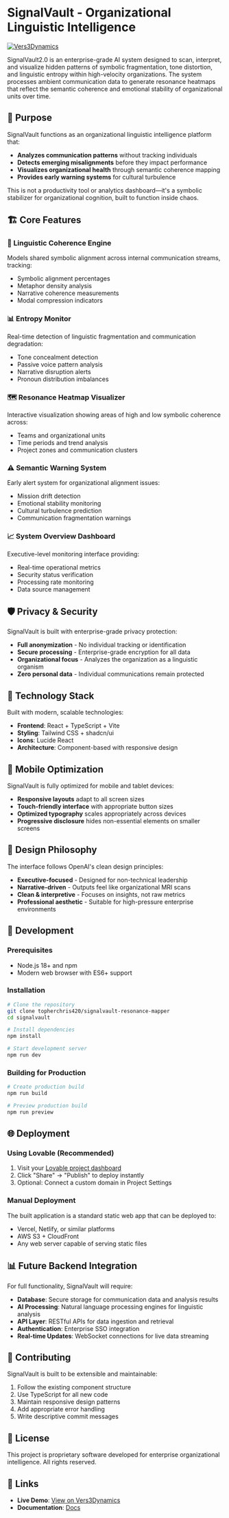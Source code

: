 # SignalVault - Organizational Linguistic Intelligence

[![Vers3Dynamics](https://img.shields.io/badge/Built%20by-Vers3Dynamics-ff69b4.svg)](https://vers3dynamics.com)

SignalVault2.0 is an enterprise-grade AI system designed to scan, interpret, and visualize hidden patterns of symbolic fragmentation, tone distortion, and linguistic entropy within high-velocity organizations. The system processes ambient communication data to generate resonance heatmaps that reflect the semantic coherence and emotional stability of organizational units over time.

## 🎯 Purpose

SignalVault functions as an organizational linguistic intelligence platform that:

- **Analyzes communication patterns** without tracking individuals
- **Detects emerging misalignments** before they impact performance
- **Visualizes organizational health** through semantic coherence mapping
- **Provides early warning systems** for cultural turbulence

This is not a productivity tool or analytics dashboard—it's a symbolic stabilizer for organizational cognition, built to function inside chaos.

## 🏗️ Core Features

### 🧠 Linguistic Coherence Engine
Models shared symbolic alignment across internal communication streams, tracking:
- Symbolic alignment percentages
- Metaphor density analysis
- Narrative coherence measurements
- Modal compression indicators

### 📊 Entropy Monitor
Real-time detection of linguistic fragmentation and communication degradation:
- Tone concealment detection
- Passive voice pattern analysis
- Narrative disruption alerts
- Pronoun distribution imbalances

### 🗺️ Resonance Heatmap Visualizer
Interactive visualization showing areas of high and low symbolic coherence across:
- Teams and organizational units
- Time periods and trend analysis
- Project zones and communication clusters

### ⚠️ Semantic Warning System
Early alert system for organizational alignment issues:
- Mission drift detection
- Emotional stability monitoring
- Cultural turbulence prediction
- Communication fragmentation warnings

### 📈 System Overview Dashboard
Executive-level monitoring interface providing:
- Real-time operational metrics
- Security status verification
- Processing rate monitoring
- Data source management

## 🛡️ Privacy & Security

SignalVault is built with enterprise-grade privacy protection:

- **Full anonymization** - No individual tracking or identification
- **Secure processing** - Enterprise-grade encryption for all data
- **Organizational focus** - Analyzes the organization as a linguistic organism
- **Zero personal data** - Individual communications remain protected

## 🚀 Technology Stack

Built with modern, scalable technologies:

- **Frontend**: React + TypeScript + Vite
- **Styling**: Tailwind CSS + shadcn/ui
- **Icons**: Lucide React
- **Architecture**: Component-based with responsive design

## 📱 Mobile Optimization

SignalVault is fully optimized for mobile and tablet devices:

- **Responsive layouts** adapt to all screen sizes
- **Touch-friendly interface** with appropriate button sizes
- **Optimized typography** scales appropriately across devices
- **Progressive disclosure** hides non-essential elements on smaller screens

## 🎨 Design Philosophy

The interface follows OpenAI's clean design principles:

- **Executive-focused** - Designed for non-technical leadership
- **Narrative-driven** - Outputs feel like organizational MRI scans
- **Clean & interpretive** - Focuses on insights, not raw metrics
- **Professional aesthetic** - Suitable for high-pressure enterprise environments

## 🔧 Development

### Prerequisites

- Node.js 18+ and npm
- Modern web browser with ES6+ support

### Installation

```bash
# Clone the repository
git clone topherchris420/signalvault-resonance-mapper
cd signalvault

# Install dependencies
npm install

# Start development server
npm run dev
```

### Building for Production

```bash
# Create production build
npm run build

# Preview production build
npm run preview
```

## 🌐 Deployment

### Using Lovable (Recommended)

1. Visit your [Lovable project dashboard](https://lovable.dev/projects/be558b38-17ae-4d35-8a0d-5847aa053062)
2. Click "Share" → "Publish" to deploy instantly
3. Optional: Connect a custom domain in Project Settings

### Manual Deployment

The built application is a standard static web app that can be deployed to:

- Vercel, Netlify, or similar platforms
- AWS S3 + CloudFront
- Any web server capable of serving static files

## 📊 Future Backend Integration

For full functionality, SignalVault will require:

- **Database**: Secure storage for communication data and analysis results
- **AI Processing**: Natural language processing engines for linguistic analysis
- **API Layer**: RESTful APIs for data ingestion and retrieval
- **Authentication**: Enterprise SSO integration
- **Real-time Updates**: WebSocket connections for live data streaming

## 🤝 Contributing

SignalVault is built to be extensible and maintainable:

1. Follow the existing component structure
2. Use TypeScript for all new code
3. Maintain responsive design patterns
4. Add appropriate error handling
5. Write descriptive commit messages

## 📄 License

This project is proprietary software developed for enterprise organizational intelligence. All rights reserved.

## 🔗 Links

- **Live Demo**: [View on Vers3Dynamics](https://vers3dynamics.com)
- **Documentation**: [Docs](https://vers3dynamics.com/speed-of-thought)
